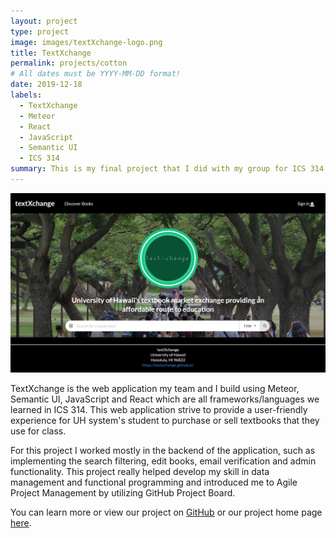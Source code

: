 ```yaml
---
layout: project
type: project
image: images/textXchange-logo.png
title: TextXchange
permalink: projects/cotton
# All dates must be YYYY-MM-DD format!
date: 2019-12-18
labels:
  - TextXchange
  - Meteor
  - React
  - JavaScript
  - Semantic UI
  - ICS 314
summary: This is my final project that I did with my group for ICS 314 to provide UH students with a platform for exchanging books
---
```

<img class="ui medium right floated rounded image" src="../images/tx-landing.png" />

TextXchange is the web application my team and I build using Meteor, Semantic UI, JavaScript and React which are all frameworks/languages we learned in ICS 314. This web application strive to provide a user-friendly experience for UH system's student to purchase or sell textbooks that they use for class.

For this project I worked mostly in the backend of the application, such as implementing the search filtering, edit books, email verification and admin functionality. This project really helped develop my skill in data management and functional programming and introduced me to Agile Project Management by utilizing GitHub Project Board.


You can learn more or view our project on [GitHub](https://github.com/textxchange/textXchange) or our project home page [here](https://textxchange.github.io/).
